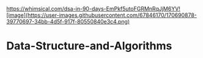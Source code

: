 https://whimsical.com/dsa-in-90-days-EmPkf5utoFGRMnRqJjM6YV![image](https://user-images.githubusercontent.com/67846170/170690878-39770697-34bb-4d5f-917f-80550840e3c4.png)
# Data-Structure-and-Algorithms
